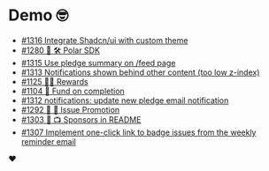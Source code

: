 # Demo 🤓

<!-- POLAR type=issues id=jlaerbca org=polarsource repo=polar limit=10 sort=recently_updated -->

* [#1316 Integrate Shadcn/ui with custom theme](https://github.com/polarsource/polar/issues/1316)
* [#1280 🎯 🛠️ Polar SDK](https://github.com/polarsource/polar/issues/1280)
* [#1315 Use pledge summary on /feed page](https://github.com/polarsource/polar/issues/1315)
* [#1313 Notifications shown behind other content (too low z-index)](https://github.com/polarsource/polar/issues/1313)
* [#1125 🎯💝 Rewards](https://github.com/polarsource/polar/issues/1125)
* [#1104 🎯 Fund on completion](https://github.com/polarsource/polar/issues/1104)
* [#1312 notifications: update new pledge email notification](https://github.com/polarsource/polar/issues/1312)
* [#1292 🎯 🎉 Issue Promotion](https://github.com/polarsource/polar/issues/1292)
* [#1303 🎯 📺 Sponsors in README](https://github.com/polarsource/polar/issues/1303)
* [#1307 Implement one-click link to badge issues from the weekly reminder email](https://github.com/polarsource/polar/issues/1307)

<!-- POLAR-END id=jlaerbca -->

❤️